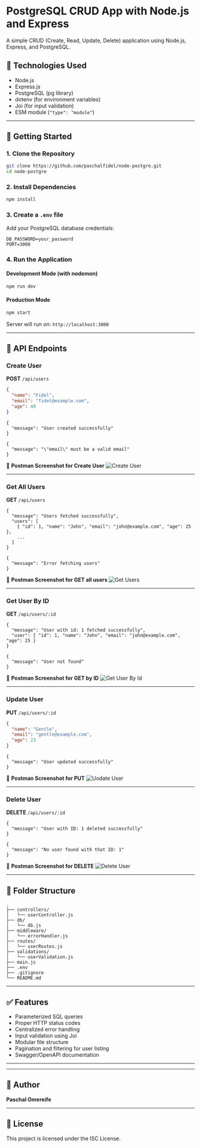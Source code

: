 # PostgreSQL CRUD App with Node.js and Express

A simple CRUD (Create, Read, Update, Delete) application using Node.js, Express, and PostgreSQL.

## 🔧 Technologies Used

- Node.js
- Express.js
- PostgreSQL (pg library)
- dotenv (for environment variables)
- Joi (for input validation)
- ESM module (`"type": "module"`)

---

## 🚀 Getting Started

### 1. Clone the Repository

```bash
git clone https://github.com/paschalfidel/node-postgre.git
cd node-postgre
```

### 2. Install Dependencies

```bash
npm install
```

### 3. Create a `.env` file

Add your PostgreSQL database credentials:

```env
DB_PASSWORD=your_password
PORT=3000
```

### 4. Run the Application

#### Development Mode (with nodemon)
```bash
npm run dev
```

#### Production Mode
```bash
npm start
```

Server will run on: `http://localhost:3000`

---

## 🧪 API Endpoints

### Create User

**POST** `/api/users`

```json
{
  "name": "Fidel",
  "email": "fidel@example.com",
  "age": 40
}
```
``` ✅ Success Response
{
  "message": "User created successfully"
}
```
```❌Error Response
{
  "message": "\"email\" must be a valid email"
}
```
📸 **Postman Screenshot for Create User**
![Create User](./assets/Create-User.JPG)

---

### Get All Users

**GET** `/api/users`
``` ✅ Success Response 
{
  "message": "Users fetched successfully",
  "users": [
    { "id": 1, "name": "John", "email": "john@example.com", "age": 25 },
    ...
  ]
}
```
``` ❌ Error Response
{
  "message": "Error fetching users"
}
```

📸 **Postman Screenshot for GET all users**
![Get Users](./assets/Get-All-Users.JPG)

---

### Get User By ID

**GET** `/api/users/:id`

``` ✅ Success Response 
{
  "message": "User with id: 1 fetched successfully",
  "user": { "id": 1, "name": "John", "email": "john@example.com", "age": 25 }
}
```
``` ❌ Error Response
{
  "message": "User not found"
}
```
📸 **Postman Screenshot for GET by ID**
![Get User By Id](./assets/Get-User-By-Id.JPG)

---

### Update User

**PUT** `/api/users/:id`

```json
{
  "name": "Gentle",
  "email": "gentle@example.com",
  "age": 23
}
```
``` ❌ Error Response
{
  "message": "User updated successfully"
}
```
📸 **Postman Screenshot for PUT**
![Uodate User](./assets/Update-User.JPG)

---

### Delete User

**DELETE** `/api/users/:id`

``` ✅ Success Response 
{
  "message": "User with ID: 1 deleted successfully"
}
```
``` ❌ Error Response
{
  "message": "No user found with that ID: 1"
}
```
📸 **Postman Screenshot for DELETE**
![Delete User](./assets/Delete-User.JPG)

---

## 📁 Folder Structure

```
.
├── controllers/
│   └── userController.js
├── db/
│   └── db.js
├── middleware/
│   └── errorHandler.js
├── routes/
│   └── userRoutes.js
├── validations/
│   └── userValidation.js
├── main.js
├── .env
├── .gitignore
└── README.md
```

---

## ✅ Features

- Parameterized SQL queries
- Proper HTTP status codes
- Centralized error handling
- Input validation using Joi
- Modular file structure
- Pagination and filtering for user listing
- Swagger/OpenAPI documentation

---

---

## 🙌 Author

**Paschal Omereife**

---

## 📄 License

This project is licensed under the ISC License.
